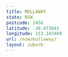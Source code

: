 ```yaml
---
title: MULLAWAY
state: NSW
postcode: 2456
latitude: -30.073663
longitude: 153.143409
url: /nsw/mullaway/
layout: suburb
---
```

